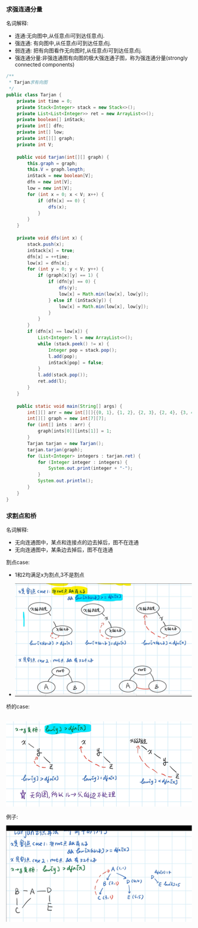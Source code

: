 ### 求强连通分量

名词解释:

+ 连通:无向图中,从任意点i可到达任意点j.
+ 强连通: 有向图中,从任意点i可到达任意点j.
+ 弱连通: 把有向图看作无向图时,从任意点i可到达任意点j.
+ 强连通分量:非强连通图有向图的极大强连通子图，称为强连通分量(strongly connected components)

```java
/**
 * Tarjan求有向图
 */
public class Tarjan {
    private int time = 0;
    private Stack<Integer> stack = new Stack<>();
    private List<List<Integer>> ret = new ArrayList<>();
    private boolean[] inStack;
    private int[] dfn;
    private int[] low;
    private int[][] graph;
    private int V;

    public void tarjan(int[][] graph) {
        this.graph = graph;
        this.V = graph.length;
        inStack = new boolean[V];
        dfn = new int[V];
        low = new int[V];
        for (int x = 0; x < V; x++) {
            if (dfn[x] == 0) {
                dfs(x);
            }
        }
    }

    private void dfs(int x) {
        stack.push(x);
        inStack[x] = true;
        dfn[x] = ++time;
        low[x] = dfn[x];
        for (int y = 0; y < V; y++) {
            if (graph[x][y] == 1) {
                if (dfn[y] == 0) {
                    dfs(y);
                    low[x] = Math.min(low[x], low[y]);
                } else if (inStack[y]) {
                    low[x] = Math.min(low[x], low[y]);
                }
            }
        }
        if (dfn[x] == low[x]) {
            List<Integer> l = new ArrayList<>();
            while (stack.peek() != x) {
                Integer pop = stack.pop();
                l.add(pop);
                inStack[pop] = false;
            }
            l.add(stack.pop());
            ret.add(l);
        }
    }

    public static void main(String[] args) {
        int[][] arr = new int[][]{{0, 1}, {1, 2}, {2, 3}, {2, 4}, {3, 4}, {3, 1}, {0, 5}, {5, 6}, {6, 0}, {4, 2}};
        int[][] graph = new int[7][7];
        for (int[] ints : arr) {
            graph[ints[0]][ints[1]] = 1;
        }
        Tarjan tarjan = new Tarjan();
        tarjan.tarjan(graph);
        for (List<Integer> integers : tarjan.ret) {
            for (Integer integer : integers) {
                System.out.print(integer + "-");
            }
            System.out.println();
        }
    }
}

```



### 求割点和桥

名词解释:

+ 无向连通图中，某点和连接点的边去掉后，图不在连通
+ 无向连通图中，某条边去掉后，图不在连通

割点case:

+ 1和2均满足x为割点,3不是割点

+ ![image-20200908222450957](image-20200908222450957.png)

桥的case:

​	![image-20200908223322609](image-20200908223322609.png)

例子:

![image-20200908223833336](image-20200908223833336.png)